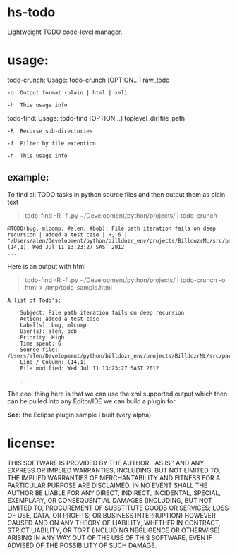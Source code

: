 hs-todo
=======

Lightweight TODO code-level manager.

usage:
=============================

todo-crunch: Usage: todo-crunch [OPTION...] raw_todo

	-o	Output format (plain | html | xml)

	-h	This usage info

todo-find: Usage: todo-find [OPTION...] toplevel_dir|file_path

	-R	Recurse sub-directories

	-f	Filter by file extention

	-h	This usage info

example:
-----------------

To find all TODO tasks in python source files and then output them as plain text
> todo-find -R -f .py ~/Development/python/projects/ | todo-crunch

    @TODO(bug, mlcomp, #alen, #bob): File path iteration fails on deep recursion | added a test case | H, 6 | "/Users/alen/Development/python/billdozr_env/projects/BilldozrML/src/parser/load_data.py", (14,1), Wed Jul 11 13:23:27 SAST 2012
    ...

Here is an output with html
> todo-find -R -f .py ~/Development/python/projects/ | todo-crunch -o html > /tmp/todo-sample.html

    A list of Todo's:

		Subject: File path iteration fails on deep recursion
		Action: added a test case
		Label(s): bug, mlcomp
		User(s): alen, bob
		Priority: High
		Time spent: 6
		Source file: /Users/alen/Development/python/billdozr_env/projects/BilldozrML/src/parser/load_data.py
		Line / Column: (14,1)
		File modified: Wed Jul 11 13:23:27 SAST 2012

		...

The cool thing here is that we can use the xml supported output which then can be pulled into any Editor/IDE we can build a plugin for.

**See:** the Eclipse plugin sample I built (very alpha). 

license:
=============================

THIS SOFTWARE IS PROVIDED BY THE AUTHOR ``AS IS'' AND ANY EXPRESS OR
IMPLIED WARRANTIES, INCLUDING, BUT NOT LIMITED TO, THE IMPLIED WARRANTIES
OF MERCHANTABILITY AND FITNESS FOR A PARTICULAR PURPOSE ARE DISCLAIMED.
IN NO EVENT SHALL THE AUTHOR BE LIABLE FOR ANY DIRECT, INDIRECT,
INCIDENTAL, SPECIAL, EXEMPLARY, OR CONSEQUENTIAL DAMAGES (INCLUDING, BUT
NOT LIMITED TO, PROCUREMENT OF SUBSTITUTE GOODS OR SERVICES; LOSS OF USE,
DATA, OR PROFITS; OR BUSINESS INTERRUPTION) HOWEVER CAUSED AND ON ANY
THEORY OF LIABILITY, WHETHER IN CONTRACT, STRICT LIABILITY, OR TORT
(INCLUDING NEGLIGENCE OR OTHERWISE) ARISING IN ANY WAY OUT OF THE USE OF
THIS SOFTWARE, EVEN IF ADVISED OF THE POSSIBILITY OF SUCH DAMAGE.
